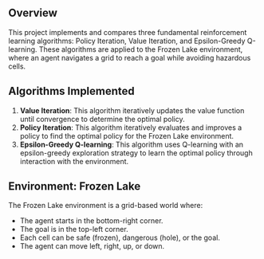 ## Overview

This project implements and compares three fundamental reinforcement learning algorithms: Policy Iteration, Value Iteration, and Epsilon-Greedy Q-learning. These algorithms are applied to the Frozen Lake environment, where an agent navigates a grid to reach a goal while avoiding hazardous cells.

## Algorithms Implemented
1. **Value Iteration**: This algorithm iteratively updates the value function until convergence to determine the optimal policy.
2. **Policy Iteration**: This algorithm iteratively evaluates and improves a policy to find the optimal policy for the Frozen Lake environment.
3. **Epsilon-Greedy Q-learning**: This algorithm uses Q-learning with an epsilon-greedy exploration strategy to learn the optimal policy through interaction with the environment.

## Environment: Frozen Lake

The Frozen Lake environment is a grid-based world where:
- The agent starts in the bottom-right corner.
- The goal is in the top-left corner.
- Each cell can be safe (frozen), dangerous (hole), or the goal.
- The agent can move left, right, up, or down.
